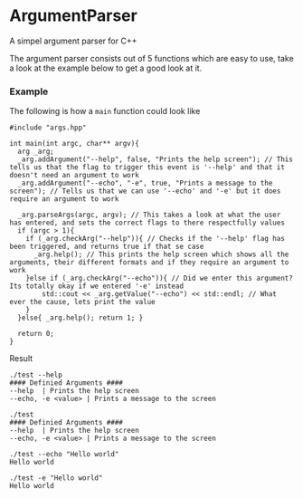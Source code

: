 # ArgumentParser
A simpel argument parser for C++

The argument parser consists out of 5 functions which are easy to use, take a look at the example below to get a good look at it.


### Example
The following is how a `main` function could look like
```
#include "args.hpp"

int main(int argc, char** argv){
  arg _arg;
  _arg.addArgument("--help", false, "Prints the help screen"); // This tells us that the flag to trigger this event is '--help' and that it doesn't need an argument to work
  _arg.addArgument("--echo", "-e", true, "Prints a message to the screen"); // Tells us that we can use '--echo' and '-e' but it does require an argument to work

  _arg.parseArgs(argc, argv); // This takes a look at what the user has entered, and sets the correct flags to there respectfully values
  if (argc > 1){
    if (_arg.checkArg("--help")){ // Checks if the '--help' flag has been triggered, and returns true if that se case
      _arg.help(); // This prints the help screen which shows all the arguments, their different formats and if they require an argument to work
    }else if (_arg.checkArg("--echo")){ // Did we enter this argument? Its totally okay if we entered '-e' instead
        std::cout << _arg.getValue("--echo") << std::endl; // What ever the cause, lets print the value
    }
  }else{ _arg.help(); return 1; }

  return 0;
}

```
Result
```
./test --help
#### Definied Arguments ####
--help  | Prints the help screen
--echo, -e <value> | Prints a message to the screen

./test
#### Definied Arguments ####
--help  | Prints the help screen
--echo, -e <value> | Prints a message to the screen

./test --echo "Hello world"
Hello world

./test -e "Hello world"
Hello world
```
